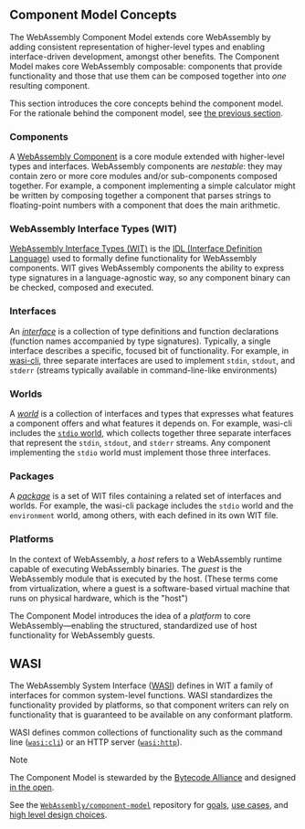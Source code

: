 ## Component Model Concepts

The WebAssembly Component Model extends core WebAssembly
by adding consistent representation of higher-level types
and enabling interface-driven development, amongst other benefits.
The Component Model makes core WebAssembly composable:
components that provide functionality and those that use them
can be composed together into *one* resulting component.

This section introduces the core concepts behind the component model.
For the rationale behind the component model, see [the previous section](./why-component-model.md).

### Components

A [WebAssembly Component](./components.md) is a core module extended with higher-level types and interfaces.
WebAssembly components are *nestable*:
they may contain zero or more core modules and/or sub-components composed together.
For example, a component implementing a simple calculator might be written
by composing together a component that parses strings to floating-point numbers
with a component that does the main arithmetic.

### WebAssembly Interface Types (WIT)

[WebAssembly Interface Types (WIT)][wit] is the [IDL (Interface Definition Language)][wiki-idl]
used to formally define functionality for WebAssembly components.
WIT gives WebAssembly components the ability to express type signatures
in a language-agnostic way,
so any component binary can be checked, composed and executed.

### Interfaces

An [_interface_](./interfaces.md) is a collection of type definitions
and function declarations (function names accompanied by type signatures).
Typically, a single interface describes a specific, focused bit
of functionality.
For example, in [wasi-cli][wasi-cli-stdio],
three separate interfaces are used to implement `stdin`, `stdout`, and `stderr`
(streams typically available in command-line-like environments)

### Worlds

A [_world_](./worlds.md) is a collection of interfaces and types
that expresses what features a component offers
and what features it depends on.
For example, wasi-cli includes the [`stdio` world][wasi-cli-stdio],
which collects together three separate interfaces
that represent the `stdin`, `stdout`, and `stderr` streams.
Any component implementing the `stdio` world
must implement those three interfaces.

### Packages

 A [_package_](./packages.md) is a set of WIT files
 containing a related set of interfaces and worlds.
 For example, the wasi-cli package includes
 the `stdio` world and the `environment` world, among others,
 with each defined in its own WIT file.

### Platforms

In the context of WebAssembly, a _host_ refers to a WebAssembly runtime
capable of executing WebAssembly binaries.
The _guest_ is the WebAssembly module that is executed by the host.
(These terms come from virtualization, where a guest is
a software-based virtual machine that runs on physical hardware,
which is the "host")

The Component Model introduces the idea of a _platform_
to core WebAssembly—enabling the structured, standardized use
of host functionality for WebAssembly guests.

## WASI

The WebAssembly System Interface ([WASI][wasi]) defines in WIT
a family of interfaces for common system-level functions.
WASI standardizes the functionality provided by platforms,
so that component writers can rely on functionality
that is guaranteed to be available on any conformant platform.

WASI defines common collections of functionality
such as the command line ([`wasi:cli`][wasi-cli])
or an HTTP server ([`wasi:http`][wasi-http]).

> [!NOTE]
> The Component Model is stewarded by the [Bytecode Alliance](https://bytecodealliance.org/) and designed [in the open][cm-repo].
>
> See the [`WebAssembly/component-model`][cm-repo] repository for [goals][goals], [use cases][use-cases], and [high level design choices][design-choices].

[cm-repo]: https://github.com/WebAssembly/component-model
[wiki-idl]: https://en.wikipedia.org/wiki/Interface_description_language
[goals]: https://github.com/WebAssembly/component-model/blob/main/design/high-level/Goals.md
[use-cases]: https://github.com/WebAssembly/component-model/blob/main/design/high-level/UseCases.md
[design-choices]: https://github.com/WebAssembly/component-model/blob/main/design/high-level/Choices.md
[wit]: https://github.com/WebAssembly/component-model/blob/main/design/mvp/WIT.md
[wasi]: https://wasi.dev/
[wasi-cli]: https://github.com/WebAssembly/wasi-cli/
[wasi-cli-stdio]: https://github.com/WebAssembly/wasi-cli/blob/main/wit/stdio.wit
[wasi-http]: https://github.com/WebAssembly/wasi-http

[!NOTE]: #

